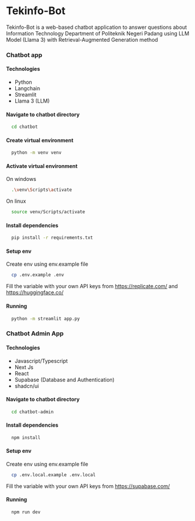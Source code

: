 
# Tekinfo-Bot

Tekinfo-Bot is a web-based chatbot application to answer questions about Information Technology Department of Politeknik Negeri Padang using LLM Model (Llama 3) with Retrieval-Augmented Generation method

### Chatbot app

#### Technologies

- Python
- Langchain
- Streamlit
- Llama 3 (LLM)

#### Navigate to chatbot directory

```bash
  cd chatbot
```

#### Create virtual environment

```bash
  python -m venv venv
```

#### Activate virtual environment

On windows
```bash
  .\venv\Scripts\activate

```

On linux
```bash
  source venv/Scripts/activate
```

#### Install dependencies
```bash
  pip install -r requirements.txt
```

#### Setup env 

Create env using env.example file

```bash
  cp .env.example .env
```

Fill the variable with your own API keys from https://replicate.com/ and https://huggingface.co/

#### Running
```bash
  python -m streamlit app.py
```

### Chatbot Admin App

#### Technologies

- Javascript/Typescript
- Next Js
- React
- Supabase (Database and Authentication)
- shadcn/ui

#### Navigate to chatbot directory

```bash
  cd chatbot-admin
```

#### Install dependencies

```bash
  npm install
```

#### Setup env 

Create env using env.example file

```bash
  cp .env.local.example .env.local
```

Fill the variable with your own API keys from https://supabase.com/

#### Running
```bash
  npm run dev
```
